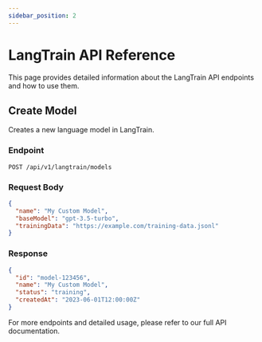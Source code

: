 ```yaml
---
sidebar_position: 2
---
```


# LangTrain API Reference

This page provides detailed information about the LangTrain API endpoints and how to use them.

## Create Model

Creates a new language model in LangTrain.

### Endpoint

```
POST /api/v1/langtrain/models
```

### Request Body

```json
{
  "name": "My Custom Model",
  "baseModel": "gpt-3.5-turbo",
  "trainingData": "https://example.com/training-data.jsonl"
}
```

### Response

```json
{
  "id": "model-123456",
  "name": "My Custom Model",
  "status": "training",
  "createdAt": "2023-06-01T12:00:00Z"
}
```

For more endpoints and detailed usage, please refer to our full API documentation.